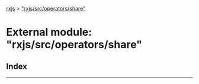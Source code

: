 [rxjs](../README.md) > ["rxjs/src/operators/share"](../modules/_rxjs_src_operators_share_.md)

# External module: "rxjs/src/operators/share"

## Index

---


